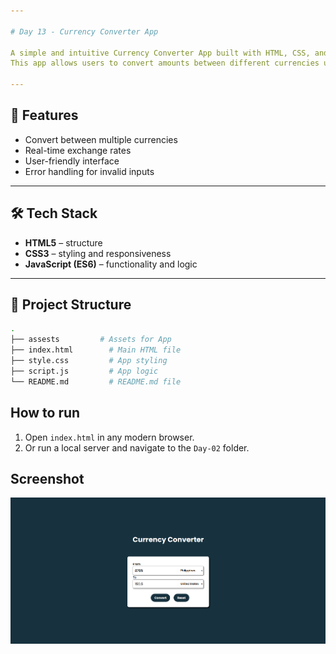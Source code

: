 ```yaml
---

# Day 13 - Currency Converter App

A simple and intuitive Currency Converter App built with HTML, CSS, and JavaScript. 
This app allows users to convert amounts between different currencies using real-time exchange rates.  

---
```


## 🚀 Features
- Convert between multiple currencies
- Real-time exchange rates
- User-friendly interface
- Error handling for invalid inputs

---

## 🛠️ Tech Stack
- **HTML5** – structure  
- **CSS3** – styling and responsiveness  
- **JavaScript (ES6)** – functionality and logic  

---

## 📂 Project Structure
```bash
.
├── assests         # Assets for App
├── index.html        # Main HTML file
├── style.css         # App styling
├── script.js         # App logic
└── README.md         # README.md file
```

## How to run
1. Open `index.html` in any modern browser.  
2. Or run a local server and navigate to the `Day-02` folder.  

## Screenshot
![Day 13 Screenshot](./assets/day-13.png)